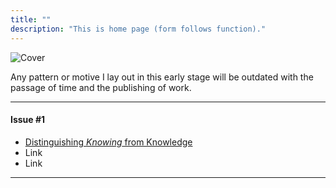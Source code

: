```yaml
---
title: ""
description: "This is home page (form follows function)."
---
```

![Cover](09110009.png)

Any pattern or motive I lay out in this early stage will be outdated with the passage of time and the publishing of work.
____
#### Issue #1
- [Distinguishing _Knowing_ from Knowledge](Posts/first-post/lies-1)
- Link
- Link
___

